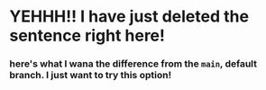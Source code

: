 # YEHHH!! I have just deleted the sentence right here! 
### here's what I wana the difference from the `main`, default branch. I just want to try this option!
